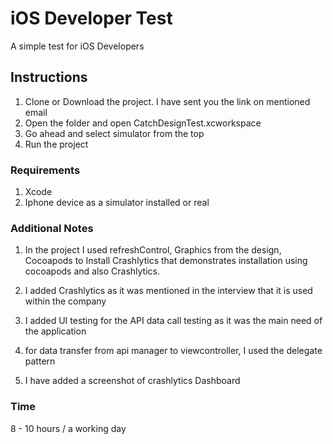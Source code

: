# iOS Developer Test

A simple test for iOS Developers

## Instructions

1) Clone or Download the project. I have sent you the link on mentioned email
2) Open the folder and open CatchDesignTest.xcworkspace
3) Go ahead and select simulator from the top
4) Run the project

### Requirements

1) Xcode
2) Iphone device as a simulator installed or real

### Additional Notes

1) In the project I used refreshControl, Graphics from the design, Cocoapods to Install Crashlytics that demonstrates installation using cocoapods and also Crashlytics.

2) I added Crashlytics as it was mentioned in the interview that it is used within the company

3) I added UI testing for the API data call testing as it was the main need of the application

4) for data transfer from api manager to viewcontroller, I used the delegate pattern

5) I have added a screenshot of crashlytics Dashboard

### Time
8 - 10 hours / a working day
